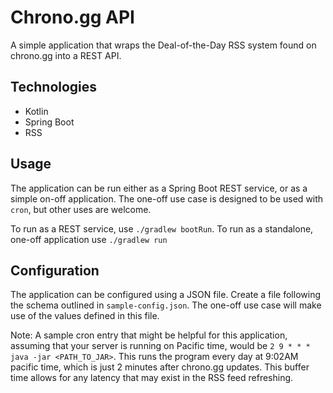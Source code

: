 # Chrono.gg API

A simple application that wraps the Deal-of-the-Day RSS system found on chrono.gg into a REST API.

## Technologies
- Kotlin
- Spring Boot
- RSS

## Usage
The application can be run either as a Spring Boot REST service, or as a simple on-off application. The one-off use case is designed to be used with `cron`, but other uses are welcome.

To run as a REST service, use `./gradlew bootRun`.
To run as a standalone, one-off application use `./gradlew run`

## Configuration
The application can be configured using a JSON file. Create a file following the schema outlined in `sample-config.json`. The one-off use case will make use of the values defined in this file.

Note: A sample cron entry that might be helpful for this application, assuming that your server is running on Pacific time, would be `2 9 * * * java -jar <PATH_TO_JAR>`. This runs the program every day at 9:02AM pacific time, which is just 2 minutes after chrono.gg updates. This buffer time allows for any latency that may exist in the RSS feed refreshing.
